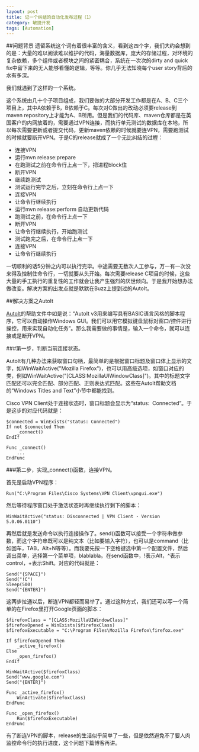 ```yaml
---
layout: post
title: 记一个纠结的自动化发布过程（1）
category: 敏捷开发
tags: [Automation]
---
```

##问题背景
遗留系统这个词有着很丰富的含义，看到这四个字，我们大约会想到的是：大量的难以阅读难以维护的代码，海量数据库，庞大的存储过程，对环境的复杂依赖，多个组件或者模块之间的紧密耦合，系统在一次次的dirty and quick fix中留下来的无人能够看懂的逻辑，等等。你几乎无法知晓每个user story背后的水有多深。

我们就遇到了这样的一个系统。

这个系统由几十个子项目组成，我们要做的大部分开发工作都是在A、B、C三个项目上，其中A依赖于B，B依赖于C。每次对C做出的改动必须要release到maven repository上才能为A、B所用。但是我们的代码库、maven仓库都是在英国客户的内网放着的，需要通过VPN连接，而执行单元测试的数据库在本地，所以每次需要更新或者提交代码，更新maven依赖的时候就要连VPN，需要跑测试的时候就要断开VPN。于是C的release就成了一个无比纠结的过程：

*  连接VPN
*  运行mvn release:prepare
*  在跑测试之前在命令行上点一下，把进程block住
*  断开VPN
*  继续跑测试
*  测试运行完毕之后，立刻在命令行上点一下
*  连接VPN
*  让命令行继续执行
*  运行mvn release:perform 自动更新代码
*  跑测试之前，在命令行上点一下
*  断开VPN
*  让命令行继续执行，开始跑测试
*  测试跑完之后，在命令行上点一下
*  连接VPN
*  让命令行继续执行

一切顺利的话5分钟之内可以执行完毕。中途需要无数次人工参与，万一有一次没来得及控制住命令行，一切就要从头开始。每次需要release C项目的时候，这些大量的手工执行的重复性的工作就会让我产生强烈的厌世倾向。于是我开始想办法做改变。解决方案的出发点就是默默在Buzz上提到过的AutoIt。

##解决方案之AutoIt

[AutoIt](http://www.autoitscript.com/)的帮助文件中如是说：“AutoIt v3用来编写具有BASIC语言风格的脚本程序，它可以自动操作Windows GUI。我们可以用它模拟键盘鼠标对窗口/控件进行操控，用来实现自动化任务”。那么我需要做的事情是，输入一个命令，就可以连接或是断开VPN。

###第一步，判断当前连接状态。

AutoIt有几种办法来获取窗口句柄，最简单的是根据窗口标题及窗口体上显示的文字，如WinWaitActive("Mozilla Firefox")，也可以用高级选项，如窗口对应的类，例如WinWaitActive("[CLASS:MozillaUIWindowClass]")。其中的标题文字匹配还可以完全匹配、部分匹配、正则表达式匹配。这些在AutoIt帮助文档的“Windows Titles and Text”小节中都能找到。

Cisco VPN Client处于连接状态时，窗口标题会显示为“status:  Connected”。于是这步的对应代码就是：

	$connected = WinExists("status: Connected")
	If not $connected Then
		_connect()
	EndIf

	Func _connect()
		...
	EndFunc


###第二步，实现_connect()函数，连接VPN。

首先是启动VPN程序：

	Run("C:\Program Files\Cisco Systems\VPN Client\vpngui.exe")

然后等待程序窗口处于激活状态时再继续执行剩下的脚本：

	WinWaitActive("status: Disconnected | VPN Client - Version 5.0.06.0110")

再然后就是发送命令以执行连接操作了。send()函数可以接受一个字符串做参数，而这个字符串既可以是纯文本（比如要输入字符），也可以是command（比如回车，TAB，Alt+N等等）。而我要先按一下空格键选中第一个配置文件，然后调出菜单，选择第一个菜单项，blablabla。在send函数中，!表示Alt，^表示control，+表示Shift。对应的代码就是：

	Send("{SPACE}")
	Send("!C")
	Sleep(500)
	Send("{ENTER}")

这两步拉通以后，断连VPN都轻而易举了。通过这种方式，我们还可以写一个简单的在Firefox里打开Google页面的脚本：

	$firefoxClass = "[CLASS:MozillaUIWindowClass]"
	$firefoxOpened = WinExists($firefoxClass)
	$firefoxExecutable = "C:\Program Files\Mozilla Firefox\firefox.exe"

	If $firefoxOpened Then
		_active_firefox()
	Else
		_open_firefox()
	EndIf
	
	WinWaitActive($firefoxClass)
	Send("www.google.com")
	Send("{ENTER}")

	Func _active_firefox()
		WinActivate($firefoxClass)
	EndFunc

	Func _open_firefox()
		Run($firefoxExecutable)
	EndFunc

有了断连VPN的脚本，release的生活似乎简单了一些，但是依然避免不了要人肉监控命令行的执行进度，这个问题下篇博客再讲。